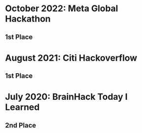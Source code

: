 # October 2022: Meta Global Hackathon

## 1st Place

# August 2021: Citi Hackoverflow

## 1st Place

# July 2020: BrainHack Today I Learned

## 2nd Place